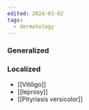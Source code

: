 ```yaml
---
edited: 2024-03-02
tags:
  - dermatology
---
```

### Generalized

### Localized
- [[Vitiligo]]
- [[leprosy]]
- [[Pityriasis versicolor]]

